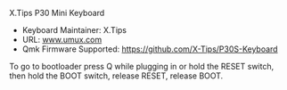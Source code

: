 X.Tips P30 Mini Keyboard

* Keyboard Maintainer: X.Tips
* URL: www.umux.com
* Qmk Firmware Supported: https://github.com/X-Tips/P30S-Keyboard

To go to bootloader press Q while plugging in or hold the RESET switch, then hold the BOOT switch, release RESET, release BOOT.
